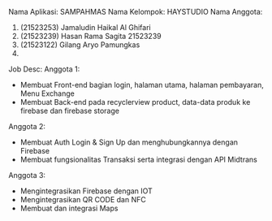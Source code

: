 Nama Aplikasi:  SAMPAHMAS
Nama Kelompok:  HAYSTUDIO
Nama Anggota:
1) (21523253) Jamaludin Haikal Al Ghifari 
2) (21523239) Hasan Rama Sagita 21523239
3) (21523122) Gilang Aryo Pamungkas
4)

Job Desc:
Anggota 1:
 - Membuat Front-end bagian login, halaman utama, halaman pembayaran, Menu Exchange
 - Membuat Back-end pada recyclerview product, data-data produk ke firebase dan firebase storage

Anggota 2:
 - Membuat Auth Login & Sign Up dan menghubungkannya dengan Firebase
 - Membuat fungsionalitas Transaksi serta integrasi dengan API Midtrans

Anggota 3:
 - Mengintegrasikan Firebase dengan IOT 
 - Mengintegrasikan QR CODE dan NFC
 - Membuat dan integrasi Maps

